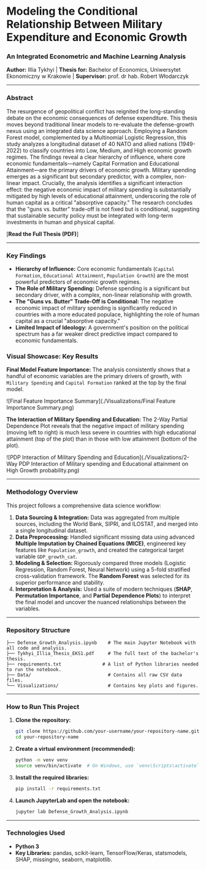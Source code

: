 # Modeling the Conditional Relationship Between Military Expenditure and Economic Growth

### An Integrated Econometric and Machine Learning Analysis

**Author:** Illia Tykhyi | **Thesis for:** Bachelor of Economics, Uniwersytet Ekonomiczny w Krakowie | **Supervisor:** prof. dr hab. Robert Włodarczyk

---

### Abstract

The resurgence of geopolitical conflict has reignited the long-standing debate on the economic consequences of defense expenditure. This thesis moves beyond traditional linear models to re-evaluate the defense-growth nexus using an integrated data science approach. Employing a Random Forest model, complemented by a Multinomial Logistic Regression, this study analyzes a longitudinal dataset of 40 NATO and allied nations (1949-2022) to classify countries into Low, Medium, and High economic growth regimes. The findings reveal a clear hierarchy of influence, where core economic fundamentals—namely Capital Formation and Educational Attainment—are the primary drivers of economic growth. Military spending emerges as a significant but secondary predictor, with a complex, non-linear impact. Crucially, the analysis identifies a significant interaction effect: the negative economic impact of military spending is substantially mitigated by high levels of educational attainment, underscoring the role of human capital as a critical "absorptive capacity." The research concludes that the "guns vs. butter" trade-off is not fixed but is conditional, suggesting that sustainable security policy must be integrated with long-term investments in human and physical capital.

[**Read the Full Thesis (PDF)**]

---

### Key Findings

*   **Hierarchy of Influence:** Core economic fundamentals (`Capital Formation`, `Educational Attainment`, `Population Growth`) are the most powerful predictors of economic growth regimes.
*   **The Role of Military Spending:** Defense spending is a significant but secondary driver, with a complex, non-linear relationship with growth.
*   **The "Guns vs. Butter" Trade-Off is Conditional:** The negative economic impact of military spending is significantly reduced in countries with a more educated populace, highlighting the role of human capital as a crucial "absorptive capacity."
*   **Limited Impact of Ideology:** A government's position on the political spectrum has a far weaker direct predictive impact compared to economic fundamentals.

### Visual Showcase: Key Results

**Final Model Feature Importance:** The analysis consistently shows that a handful of economic variables are the primary drivers of growth, with `Military Spending` and `Capital Formation` ranked at the top by the final model.

![Final Feature Importance Summary](./Visualizations/Final Feature Importance Summary.png)

**The Interaction of Military Spending and Education:** The 2-Way Partial Dependence Plot reveals that the negative impact of military spending (moving left to right) is much less severe in countries with high educational attainment (top of the plot) than in those with low attainment (bottom of the plot).

![PDP Interaction of Military Spending and Education](./Visualizations/2-Way PDP Interaction of Military spending and Educational attainment on High Growth probability.png)

---

### Methodology Overview

This project follows a comprehensive data science workflow:

1.  **Data Sourcing & Integration:** Data was aggregated from multiple sources, including the World Bank, SIPRI, and ILOSTAT, and merged into a single longitudinal dataset.
2.  **Data Preprocessing:** Handled significant missing data using advanced **Multiple Imputation by Chained Equations (MICE)**, engineered key features like `Population_growth`, and created the categorical target variable `GDP_growth_cat`.
3.  **Modeling & Selection:** Rigorously compared three models (Logistic Regression, Random Forest, Neural Network) using a 5-fold stratified cross-validation framework. The **Random Forest** was selected for its superior performance and stability.
4.  **Interpretation & Analysis:** Used a suite of modern techniques (**SHAP**, **Permutation Importance**, and **Partial Dependence Plots**) to interpret the final model and uncover the nuanced relationships between the variables.

---

### Repository Structure

```
├── Defense_Growth_Analysis.ipynb    # The main Jupyter Notebook with all code and analysis.
├── Tykhyi_Illia_Thesis_EKS1.pdf     # The full text of the bachelor's thesis.
├── requirements.txt               # A list of Python libraries needed to run the notebook.
├── Data/                            # Contains all raw CSV data files.
└── Visualizations/                  # Contains key plots and figures.
```

---

### How to Run This Project

1.  **Clone the repository:**
    ```bash
    git clone https://github.com/your-username/your-repository-name.git
    cd your-repository-name
    ```
2.  **Create a virtual environment (recommended):**
    ```bash
    python -m venv venv
    source venv/bin/activate  # On Windows, use `venv\Scripts\activate`
    ```
3.  **Install the required libraries:**
    ```bash
    pip install -r requirements.txt
    ```
4.  **Launch JupyterLab and open the notebook:**
    ```bash
    jupyter lab Defense_Growth_Analysis.ipynb
    ```

---

### Technologies Used

*   **Python 3**
*   **Key Libraries:** pandas, scikit-learn, TensorFlow/Keras, statsmodels, SHAP, missingno, seaborn, matplotlib.
